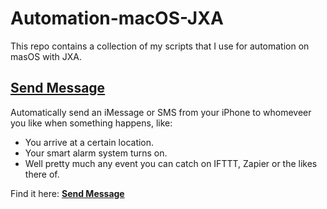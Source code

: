 # Automation-macOS-JXA

This repo contains a collection of my scripts that I use for automation on masOS with JXA.


## [Send Message](scripts/send-message/send-message.md)
Automatically send an iMessage or SMS from your iPhone to whomeveer you like when something happens, like: 
- You arrive at a certain location.
- Your smart alarm system turns on.
- Well pretty much any event you can catch on IFTTT, Zapier or the likes there of.

Find it here: **[Send Message](scripts/send-message/send-message.md)**
